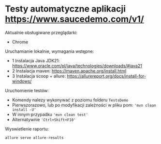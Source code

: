 
# Testy automatyczne aplikacji https://www.saucedemo.com/v1/

Aktualnie obsługiwane przeglądarki:
- Chrome

Uruchamianie lokalnie, wymagania wstępne:
- 1 Instalacja Java JDK21:
https://www.oracle.com/pl/java/technologies/downloads/#java21
- 2  Instalacja maven:
https://maven.apache.org/install.html
- 3 Instalacja scoop + allure:
https://allurereport.org/docs/install-for-windows/

Uruchomienie testów:
- Komendy nalezy wykonywać z poziomu folderu `TestsDemo`
- Pierwszorazowo, lub po modyfikacji zależności w pliku pom: `'mvn clean install -U'`
- W innym przypadku `'mvn clean test'`
- Alternatywnie `'Ctrl+Shift+F10'`


Wyswietlenie raportu:

`allure serve allure-results`


